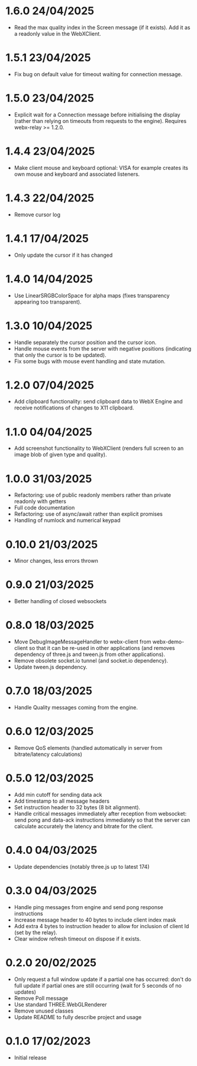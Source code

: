 1.6.0 24/04/2025
================
 * Read the max quality index in the Screen message (if it exists). Add it as a readonly value in the WebXClient.

1.5.1 23/04/2025
================
 * Fix bug on default value for timeout waiting for connection message.

1.5.0 23/04/2025
================
 * Explicit wait for a Connection message before initialising the display (rather than relying on timeouts from requests to the engine). Requires webx-relay >= 1.2.0.

1.4.4 23/04/2025
================
 * Make client mouse and keyboard optional: VISA for example creates its own mouse and keyboard and associated listeners.

1.4.3 22/04/2025
================
 * Remove cursor log

1.4.1 17/04/2025
================
 * Only update the cursor if it has changed

1.4.0 14/04/2025
================
 * Use LinearSRGBColorSpace for alpha maps (fixes transparency appearing too transparent).

1.3.0 10/04/2025
================
  * Handle separately the cursor position and the cursor icon. 
  * Handle mouse events from the server with negative positions (indicating that only the cursor is to be updated). 
  * Fix some bugs with mouse event handling and state mutation.

1.2.0 07/04/2025
================
  * Add clipboard functionality: send clipboard data to WebX Engine and receive notifications of changes to X11 clipboard.

1.1.0 04/04/2025
================
  * Add screenshot functionality to WebXClient (renders full screen to an image blob of given type and quality).

1.0.0 31/03/2025
================
 * Refactoring: use of public readonly members rather than private readonly with getters
 * Full code documentation
 * Refactoring: use of async/await rather than explicit promises
 * Handling of numlock and numerical keypad

0.10.0 21/03/2025
=================
 * Minor changes, less errors thrown

0.9.0 21/03/2025
================
 * Better handling of closed websockets

0.8.0 18/03/2025
================
 * Move DebugImageMessageHandler to webx-client from webx-demo-client so that it can be re-used in other applications (and removes dependency of three.js and tween.js from other applications). 
 * Remove obsolete socket.io tunnel (and socket.io dependency).
 * Update tween.js dependency. 

0.7.0 18/03/2025
================
 * Handle Quality messages coming from the engine.

0.6.0 12/03/2025
================
 * Remove QoS elements (handled automatically in server from bitrate/latency calculations)

0.5.0 12/03/2025
================
 * Add min cutoff for sending data ack
 * Add timestamp to all message headers
 * Set instruction header to 32 bytes (8 bit alignment). 
 * Handle critical messages immediately after reception from websocket: send pong and data-ack instructions immediately so that the server can calculate accurately the latency and bitrate for the client.

0.4.0 04/03/2025
================
 * Update dependencies (notably three.js up to latest 174)

0.3.0 04/03/2025
================
 * Handle ping messages from engine and send pong response instructions
 * Increase message header to 40 bytes to include client index mask
 * Add extra 4 bytes to instruction header to allow for inclusion of client Id (set by the relay).
 * Clear window refresh timeout on dispose if it exists.

0.2.0 20/02/2025
================
 * Only request a full window update if a partial one has occurred: don't do full update if partial ones are still occurring (wait for 5 seconds of no updates)
 * Remove Poll message
 * Use standard THREE.WebGLRenderer
 * Remove unused classes
 * Update README to fully describe project and usage

0.1.0 17/02/2023
================
 * Initial release
